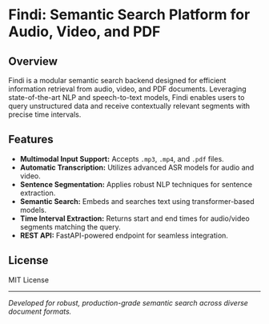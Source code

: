 # Findi: Semantic Search Platform for Audio, Video, and PDF

## Overview

Findi is a modular semantic search backend designed for efficient information retrieval from audio, video, and PDF documents. Leveraging state-of-the-art NLP and speech-to-text models, Findi enables users to query unstructured data and receive contextually relevant segments with precise time intervals.

## Features

- **Multimodal Input Support:** Accepts `.mp3`, `.mp4`, and `.pdf` files.
- **Automatic Transcription:** Utilizes advanced ASR models for audio and video.
- **Sentence Segmentation:** Applies robust NLP techniques for sentence extraction.
- **Semantic Search:** Embeds and searches text using transformer-based models.
- **Time Interval Extraction:** Returns start and end times for audio/video segments matching the query.
- **REST API:** FastAPI-powered endpoint for seamless integration.

 
## License

MIT License

---

*Developed for robust, production-grade semantic search across diverse document formats.*